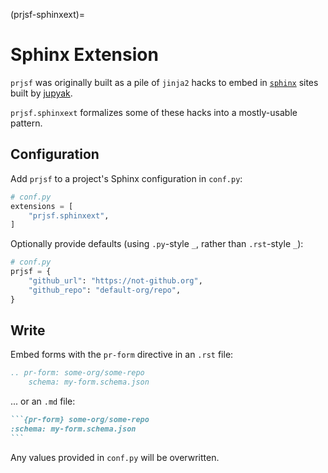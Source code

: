 (prjsf-sphinxext)=

# Sphinx Extension

`prjsf` was originally built as a pile of `jinja2` hacks to embed in [`sphinx`][sphinx]
sites built by [jupyak](https://github.com/deathbeds/jupyak).

`prjsf.sphinxext` formalizes some of these hacks into a mostly-usable pattern.

## Configuration

Add `prjsf` to a project's Sphinx configuration in `conf.py`:

```py
# conf.py
extensions = [
    "prjsf.sphinxext",
]
```

Optionally provide defaults (using `.py`-style `_`, rather than `.rst`-style `_`):

```py
# conf.py
prjsf = {
    "github_url": "https://not-github.org",
    "github_repo": "default-org/repo",
}
```

## Write

Embed forms with the `pr-form` directive in an `.rst` file:

```rst
.. pr-form: some-org/some-repo
    schema: my-form.schema.json
```

... or an `.md` file:

````md
```{pr-form} some-org/some-repo
:schema: my-form.schema.json
```
````

Any values provided in `conf.py` will be overwritten.

[sphinx]: https://www.sphinx-doc.org
